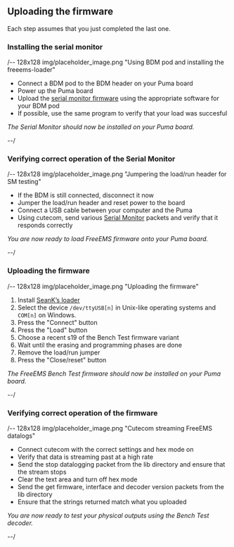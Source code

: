 ## Uploading the firmware

Each step assumes that you just completed the last one.

### Installing the serial monitor
/-- 128x128 img/placeholder_image.png "Using BDM pod and installing the freeems-loader"
 - Connect a BDM pod to the BDM header on your Puma board
 - Power up the Puma board
 - Upload the [serial monitor firmware](https://github.com/fredcooke/freeems-vanilla/raw/master/lib/freeems.serial.monitor.s19) using the appropriate software for your BDM pod
 - If possible, use the same program to verify that your load was succesful
<!-- And learn how to make comments -->

*The Serial Monitor should now be installed on your Puma board.*

--/

### Verifying correct operation of the Serial Monitor
/-- 128x128 img/placeholder_image.png "Jumpering the load/run header for SM testing"
 - If the BDM is still connected, disconnect it now
 - Jumper the load/run header and reset power to the board
 - Connect a USB cable between your computer and the Puma
 - Using cutecom, send various [Serial Monitor](http://www.freescale.com/files/microcontrollers/doc/app_note/AN2548.pdf) packets and verify that it responds correctly

*You are now ready to load FreeEMS firmware onto your Puma board.*

--/

### Uploading the firmware
/-- 128x128 img/placeholder_image.png "Uploading the firmware"

1. Install [SeanK’s loader](https://github.com/seank/freeems-loader)
2. Select the device ``/dev/ttyUSB[n]`` in Unix-like operating systems and ``COM[n]`` on Windows.
3. Press the "Connect" button
4. Press the "Load" button
5. Choose a recent s19 of the Bench Test firmware variant 
6. Wait until the erasing and programming phases are done
7. Remove the load/run jumper
8. Press the "Close/reset" button

*The FreeEMS Bench Test firmware should now be installed on your Puma board.*

--/

### Verifying correct operation of the firmware
/-- 128x128 img/placeholder_image.png "Cutecom streaming FreeEMS datalogs"
 - Connect cutecom with the correct settings and hex mode on
 - Verify that data is streaming past at a high rate
 - Send the stop datalogging packet from the lib directory and ensure that the stream stops
 - Clear the text area and turn off hex mode
 - Send the get firmware, interface and decoder version packets from the lib directory
 - Ensure that the strings returned match what you uploaded

*You are now ready to test your physical outputs using the Bench Test decoder.*

--/
